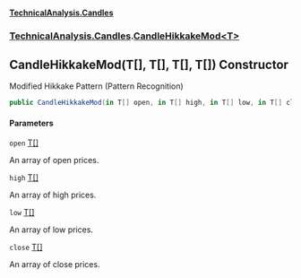 #### [TechnicalAnalysis\.Candles](Atypical.TechnicalAnalysis.Candles.md 'Atypical\.TechnicalAnalysis\.Candles')
### [TechnicalAnalysis\.Candles](Atypical.TechnicalAnalysis.Candles.md#TechnicalAnalysis.Candles 'TechnicalAnalysis\.Candles').[CandleHikkakeMod&lt;T&gt;](CandleHikkakeMod_T_.md 'TechnicalAnalysis\.Candles\.CandleHikkakeMod\<T\>')

## CandleHikkakeMod\(T\[\], T\[\], T\[\], T\[\]\) Constructor

Modified Hikkake Pattern \(Pattern Recognition\)

```csharp
public CandleHikkakeMod(in T[] open, in T[] high, in T[] low, in T[] close);
```
#### Parameters

<a name='TechnicalAnalysis.Candles.CandleHikkakeMod_T_.CandleHikkakeMod(T[],T[],T[],T[]).open'></a>

`open` [T](CandleHikkakeMod_T_.md#TechnicalAnalysis.Candles.CandleHikkakeMod_T_.T 'TechnicalAnalysis\.Candles\.CandleHikkakeMod\<T\>\.T')[\[\]](https://docs.microsoft.com/en-us/dotnet/api/System.Array 'System\.Array')

An array of open prices\.

<a name='TechnicalAnalysis.Candles.CandleHikkakeMod_T_.CandleHikkakeMod(T[],T[],T[],T[]).high'></a>

`high` [T](CandleHikkakeMod_T_.md#TechnicalAnalysis.Candles.CandleHikkakeMod_T_.T 'TechnicalAnalysis\.Candles\.CandleHikkakeMod\<T\>\.T')[\[\]](https://docs.microsoft.com/en-us/dotnet/api/System.Array 'System\.Array')

An array of high prices\.

<a name='TechnicalAnalysis.Candles.CandleHikkakeMod_T_.CandleHikkakeMod(T[],T[],T[],T[]).low'></a>

`low` [T](CandleHikkakeMod_T_.md#TechnicalAnalysis.Candles.CandleHikkakeMod_T_.T 'TechnicalAnalysis\.Candles\.CandleHikkakeMod\<T\>\.T')[\[\]](https://docs.microsoft.com/en-us/dotnet/api/System.Array 'System\.Array')

An array of low prices\.

<a name='TechnicalAnalysis.Candles.CandleHikkakeMod_T_.CandleHikkakeMod(T[],T[],T[],T[]).close'></a>

`close` [T](CandleHikkakeMod_T_.md#TechnicalAnalysis.Candles.CandleHikkakeMod_T_.T 'TechnicalAnalysis\.Candles\.CandleHikkakeMod\<T\>\.T')[\[\]](https://docs.microsoft.com/en-us/dotnet/api/System.Array 'System\.Array')

An array of close prices\.